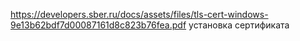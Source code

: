 https://developers.sber.ru/docs/assets/files/tls-cert-windows-9e13b62bdf7d00087161d8c823b76fea.pdf
установка сертификата